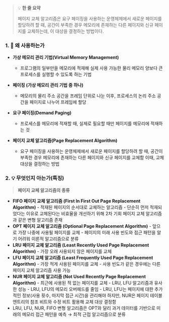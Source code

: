 > 💡 **한 줄 요약**
>
> 페이지 교체 알고리즘은 요구 페이징을 사용하는 운영체제에서 새로운 페이지를 할당하려 할 때, 공간이 부족한 경우 메모리에 존재하는 다른 페이지와 신규 페이지를 교체하는데, 이 대상을 결정하는 방법이다.

### 1. 🤔 왜 사용하는가

- **가상 메모리 관리 기법(Virtual Memory Management)**

  - 프로그램의 일부만을 메모리에 적재해 실제 사용 가능한 물리 메모리 양보다 큰 프로세스를 실행할 수 있도록 하는 기법

- **페이징 (가상 메모리 관리 기법 중 하나)**

  - 메모리의 물리 주소 공간을 프레임 단위로 나눈 이후, 프로세스의 논리 주소 공간을 페이지로 나누어 프레임에 할당

- **요구 페이징(Demand Paging)**

  - 프로세스를 메모리에 적재할 때, 실제로 필요할 때만 페이지를 메모리에 적재하는 것

- **페이지 교체 알고리즘(Page Replacement Algorithm)**
  - 요구 페이징을 사용하는 운영체제에서 새로운 페이지를 할당하려 할 때, 공간이 부족한 경우 메모리에 존재하는 다른 페이지와 신규 페이지를 교체함
    이때, 교체 대상을 결정하는 방법

### 2. 💡 무엇인지 아는가(특징)

> **페이지 교페 알고리즘의 종류**

- **FIFO 페이지 교체 알고리즘
  (First In First Out Page Replacement Algorithm)** - 적재된 페이지의 순서대로 교체하는 알고리즘 - 단순히 먼저 적재되었다는 이유로 교체된다는 비효율을 개선하기 위해 2차 기회 페이지 교체 알고리즘과 같은 변형 알고리즘 존재
- **OPT 페이지 교체 알고리즘
  (Optional Page Replacement Algorithm)** - 앞으로 가장 나중에 사용될 페이지를 교체 - 페이지의 미래 사용 빈도와 접근 패턴을 알기 어려워 이론적 알고리즘으로 분류
- **LRU 페이지 교체 알고리즘
  (Least Recently Used Page Replacement Algorithm)** - 가장 오래 사용되지 않은 페이지를 교체
- **LFU 페이지 교체 알고리즘
  (Least Frequently Used Page Replacement Algorithm)** - 가장 적게 사용된 페이지를 교체 - 사용 빈도가 같은 경우에는 다른 페이지 교체 알고리즘 사용 가능
- **NUR 페이지 교체 알고리즘
  (Not Used Recently Page Replacement Algorithm)** - 최근에 사용된 적 없는 페이지를 교체 - LRU, LFU 알고리즘과 유사한 성능 - LRU, LFU의 메모리 오버헤드를 줄임 - LRU, LFU는 페이지에 대한 추가적인 정보(사용 횟수, 마지막 접근 시간)을 관리해야 하지만, NUR은 페이지 테이블 엔트리의 참조 비트와 수정 비트 활용해 교체 대상 결정함
- LRU, LFU, NUR, FIFO 변형 알고리즘은 OPT와 달리 과거 데이터를 기반으로 미래의 메모리 접근 패턴을 예측 → 최적 근접 알고리즘으로 분류
